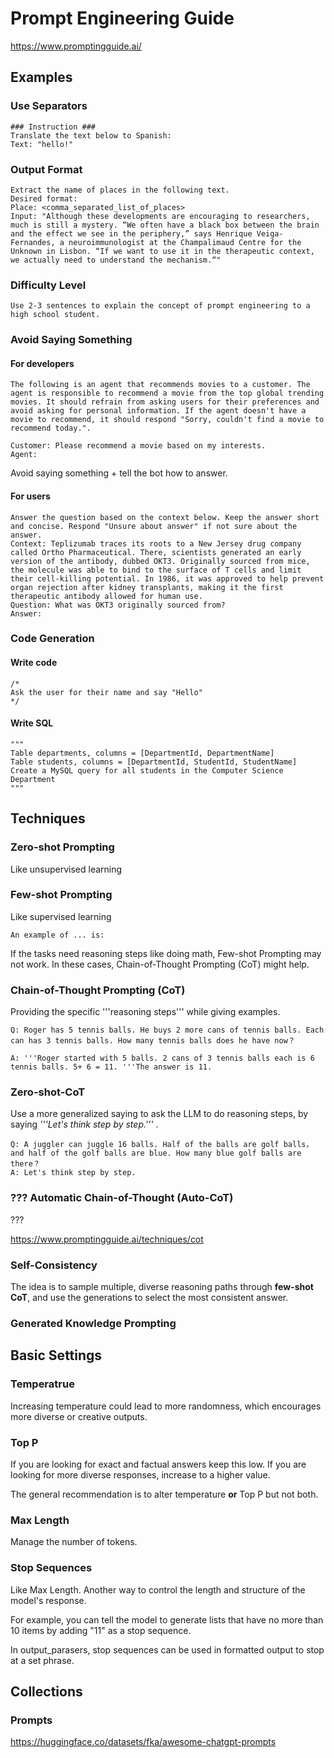 # Prompt Engineering Guide

https://www.promptingguide.ai/

## Examples

### Use Separators 

```
### Instruction ###
Translate the text below to Spanish:
Text: "hello!"
```

### Output Format

```
Extract the name of places in the following text. 
Desired format:
Place: <comma_separated_list_of_places>
Input: "Although these developments are encouraging to researchers, much is still a mystery. “We often have a black box between the brain and the effect we see in the periphery,” says Henrique Veiga-Fernandes, a neuroimmunologist at the Champalimaud Centre for the Unknown in Lisbon. “If we want to use it in the therapeutic context, we actually need to understand the mechanism.“"
```

### Difficulty Level

```
Use 2-3 sentences to explain the concept of prompt engineering to a high school student.
```

### Avoid Saying Something

#### For developers

```
The following is an agent that recommends movies to a customer. The agent is responsible to recommend a movie from the top global trending movies. It should refrain from asking users for their preferences and avoid asking for personal information. If the agent doesn't have a movie to recommend, it should respond "Sorry, couldn't find a movie to recommend today.".

Customer: Please recommend a movie based on my interests.
Agent:
```

Avoid saying something + tell the bot how to answer.

#### For users

```
Answer the question based on the context below. Keep the answer short and concise. Respond "Unsure about answer" if not sure about the answer.
Context: Teplizumab traces its roots to a New Jersey drug company called Ortho Pharmaceutical. There, scientists generated an early version of the antibody, dubbed OKT3. Originally sourced from mice, the molecule was able to bind to the surface of T cells and limit their cell-killing potential. In 1986, it was approved to help prevent organ rejection after kidney transplants, making it the first therapeutic antibody allowed for human use.
Question: What was OKT3 originally sourced from?
Answer:
```

### Code Generation

#### Write code

```
/*
Ask the user for their name and say "Hello"
*/
```

#### Write SQL

```
"""
Table departments, columns = [DepartmentId, DepartmentName]
Table students, columns = [DepartmentId, StudentId, StudentName]
Create a MySQL query for all students in the Computer Science Department
"""
```

## Techniques

### Zero-shot Prompting 

Like unsupervised learning

### Few-shot Prompting 

Like supervised learning

```
An example of ... is:
```

If the tasks need reasoning steps like doing math, Few-shot Prompting may not work. In these cases, Chain-of-Thought Prompting (CoT) might help.

### Chain-of-Thought Prompting (CoT)

Providing the specific '''reasoning steps''' while giving examples.

```
Q: Roger has 5 tennis balls. He buys 2 more cans of tennis balls. Each can has 3 tennis balls. How many tennis balls does he have now？

A: '''Roger started with 5 balls. 2 cans of 3 tennis balls each is 6 tennis balls. 5+ 6 = 11. '''The answer is 11.
```

### Zero-shot-CoT

Use a more generalized saying to ask the LLM to do reasoning steps, by saying *'''Let's think step by step.'''* .

```
Q: A juggler can juggle 16 balls. Half of the balls are golf balls， and half of the golf balls are blue. How many blue golf balls are there？ 
A: Let's think step by step.
```

### ??? Automatic Chain-of-Thought (Auto-CoT)

???

https://www.promptingguide.ai/techniques/cot

### Self-Consistency

The idea is to sample multiple, diverse reasoning paths through **few-shot CoT**, and use the generations to select the most consistent answer.

### Generated Knowledge Prompting





## Basic Settings

### Temperatrue

Increasing temperature could lead to more randomness, which encourages more diverse or creative outputs.

### Top P

If you are looking for exact and factual answers keep this low. If you are looking for more diverse responses, increase to a higher value.

The general recommendation is to alter temperature **or** Top P but not both.

### Max Length

Manage the number of tokens.

### **Stop Sequences**

Like Max Length. Another way to control the length and structure of the model's response. 

For example, you can tell the model to generate lists that have no more than 10 items by adding "11" as a stop sequence.

In output_parasers, stop sequences can be used in formatted output to stop at a set phrase.

## Collections

### Prompts

https://huggingface.co/datasets/fka/awesome-chatgpt-prompts
